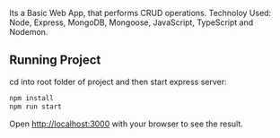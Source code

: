 Its a Basic Web App, that performs CRUD operations.
Technoloy Used: Node, Express, MongoDB, Mongoose, JavaScript, TypeScript and Nodemon.

## Running Project

cd into root folder of project and then start express server:

```bash
npm install
npm run start
```

Open [http://localhost:3000](http://localhost:3000) with your browser to see the result.
